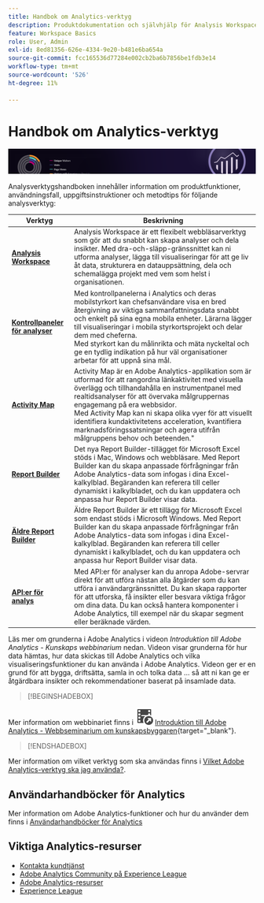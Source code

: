 ```yaml
---
title: Handbok om Analytics-verktyg
description: Produktdokumentation och självhjälp för Analysis Workspace, kontrollpaneler för Analytics (mobilapp), Activity Map och Report Builder.
feature: Workspace Basics
role: User, Admin
exl-id: 8ed81356-626e-4334-9e20-b481e6ba654a
source-git-commit: fcc165536d77284e002cb2ba6b7856be1fdb3e14
workflow-type: tm+mt
source-wordcount: '526'
ht-degree: 11%

---
```


# Handbok om Analytics-verktyg

![Banderoll](../../assets/doc_banner_analyze.png)

Analysverktygshandboken innehåller information om produktfunktioner, användningsfall, uppgiftsinstruktioner och metodtips för följande analysverktyg:

| Verktyg | Beskrivning |
|-----------|----------------|
| **[Analysis Workspace](/help/analyze/analysis-workspace/home.md)** | Analysis Workspace är ett flexibelt webbläsarverktyg som gör att du snabbt kan skapa analyser och dela insikter. Med dra-och-släpp-gränssnittet kan ni utforma analyser, lägga till visualiseringar för att ge liv åt data, strukturera en datauppsättning, dela och schemalägga projekt med vem som helst i organisationen. |
| **[Kontrollpaneler för analyser](/help/analyze/mobile-app/home.md)** | Med kontrollpanelerna i Analytics och deras mobilstyrkort kan chefsanvändare visa en bred återgivning av viktiga sammanfattningsdata snabbt och enkelt på sina egna mobila enheter. Lärarna lägger till visualiseringar i mobila styrkortsprojekt och delar dem med cheferna.  <br>Med styrkort kan du målinrikta och mäta nyckeltal och ge en tydlig indikation på hur väl organisationer arbetar för att uppnå sina mål. |
| **[Activity Map](/help/analyze/activity-map/overview.md)** | Activity Map är en Adobe Analytics-applikation som är utformad för att rangordna länkaktivitet med visuella överlägg och tillhandahålla en instrumentpanel med realtidsanalyser för att övervaka målgruppernas engagemang på era webbsidor. <br>Med Activity Map kan ni skapa olika vyer för att visuellt identifiera kundaktivitetens acceleration, kvantifiera marknadsföringssatsningar och agera utifrån målgruppens behov och beteenden.&quot; |
| **[Report Builder](/help/analyze/report-builder/rb-overview.md)** | Det nya Report Builder-tillägget för Microsoft Excel stöds i Mac, Windows och webbläsare. Med Report Builder kan du skapa anpassade förfrågningar från Adobe Analytics-data som infogas i dina Excel-kalkylblad. Begäranden kan referera till celler dynamiskt i kalkylbladet, och du kan uppdatera och anpassa hur Report Builder visar data. |
| **[Äldre Report Builder](/help/analyze/legacy-report-builder/home.md)** | Äldre Report Builder är ett tillägg för Microsoft Excel som endast stöds i Microsoft Windows. Med Report Builder kan du skapa anpassade förfrågningar från Adobe Analytics-data som infogas i dina Excel-kalkylblad. Begäranden kan referera till celler dynamiskt i kalkylbladet, och du kan uppdatera och anpassa hur Report Builder visar data. |
| **[API:er för analys](https://developer.adobe.com/analytics-apis/docs/2.0/)** | Med API:er för analyser kan du anropa Adobe-servrar direkt för att utföra nästan alla åtgärder som du kan utföra i användargränssnittet. Du kan skapa rapporter för att utforska, få insikter eller besvara viktiga frågor om dina data. Du kan också hantera komponenter i Adobe Analytics, till exempel när du skapar segment eller beräknade värden. |

Läs mer om grunderna i Adobe Analytics i videon *Introduktion till Adobe Analytics - Kunskaps webbinarium* nedan. Videon visar grunderna för hur data hämtas, hur data skickas till Adobe Analytics och vilka visualiseringsfunktioner du kan använda i Adobe Analytics. Videon ger er en grund för att bygga, driftsätta, samla in och tolka data ... så att ni kan ge er åtgärdbara insikter och rekommendationer baserat på insamlade data.


>[!BEGINSHADEBOX]

Mer information om webbinariet finns i ![VideoCheckedOut](/help/assets/icons/VideoCheckedOut.svg) [Introduktion till Adobe Analytics - Webbseminarium om kunskapsbyggaren](https://video.tv.adobe.com/v/27429/?quality=12&learn=on){target="_blank"}.

>[!ENDSHADEBOX]

Mer information om vilket verktyg som ska användas finns i [Vilket Adobe Analytics-verktyg ska jag använda?](/help/analyze/get-started/which-analytics-tool.md).

## Användarhandböcker för Analytics

Mer information om Adobe Analytics-funktioner och hur du använder dem finns i [Användarhandböcker för Analytics](https://experienceleague.adobe.com/docs/analytics.html)

## Viktiga Analytics-resurser

* [Kontakta kundtjänst](https://experienceleague.adobe.com/?support-solution=Analytics&lang=sv#support)
* [Adobe Analytics Community på Experience League](https://experienceleaguecommunities.adobe.com/t5/adobe-analytics/ct-p/adobe-analytics-community)
* [Adobe Analytics-resurser](https://experienceleaguecommunities.adobe.com/t5/adobe-analytics-discussions/adobe-analytics-resources/m-p/276666)
* [Experience League](https://landing.adobe.com/experience-league/)

